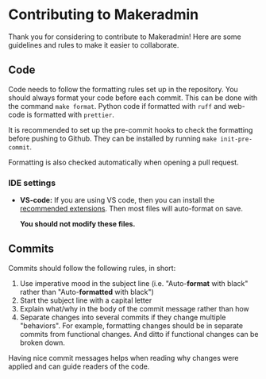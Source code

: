 # Contributing to Makeradmin

Thank you for considering to contribute to Makeradmin! Here are some guidelines and rules to make it easier to collaborate.

## Code

Code needs to follow the formatting rules set up in the repository.
You should always format your code before each commit.
This can be done with the command `make format`.
Python code if formatted with `ruff` and web-code is formatted with `prettier`.

It is recommended to set up the pre-commit hooks to check the formatting before pushing to Github. They can be installed by running `make init-pre-commit`.

Formatting is also checked automatically when opening a pull request.

### IDE settings

- **VS-code:** If you are using VS code, then you can install the [recommended extensions](/.vscode/extensions.json). Then most files will auto-format on save.

    **You should not modify these files.**

## Commits

Commits should follow the following rules, in short:

1.  Use imperative mood in the subject line (i.e. "Auto-**format** with black" rather than "Auto-**formatted** with black")
1.  Start the subject line with a capital letter
1.  Explain what/why in the body of the commit message rather than how
1.  Separate changes into several commits if they change multiple "behaviors". For example, formatting changes should be in separate commits from functional changes. And ditto if functional changes can be broken down.

Having nice commit messages helps when reading why changes were applied and can guide readers of the code.
